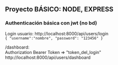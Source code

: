 ## Proyecto BÁSICO: NODE, EXPRESS
### Authenticación básica con jwt (no bd)

Login usuario:
http://localhost:8000/api/users/login\
`{
    "username":"nombre",
    "password": "123456"
}`

/dashboard:\
Authorization Bearer Token => "token_del_login"\
http://localhost:8000/api/users/dashboard